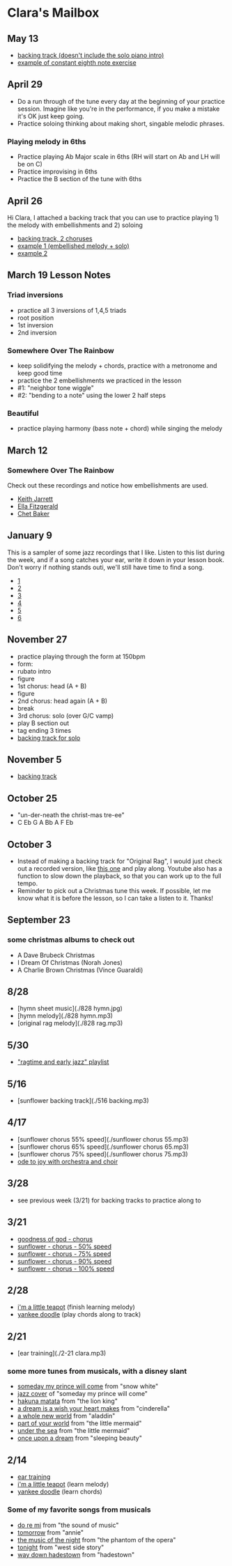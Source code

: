 # Clara's Mailbox

## May 13

- [backing track (doesn't include the solo piano intro)](./back.mp3)
- [example of constant eighth note exercise](./eighth.mp3)

## April 29

- Do a run through of the tune every day at the beginning of your practice session. Imagine like you're in the performance, if you make a mistake it's OK just keep going.
- Practice soloing thinking about making short, singable melodic phrases.

### Playing melody in 6ths
- Practice playing Ab Major scale in 6ths (RH will start on Ab and LH will be on C)
- Practice improvising in 6ths
- Practice the B section of the tune with 6ths

## April 26

Hi Clara, I attached a backing track that you can use to practice playing 1) the melody with embellishments and 2) soloing

- [backing track, 2 choruses](./backing.mp3)
- [example 1 (embellished melody + solo)](./example2.mp3)
- [example 2](./example3.mp3)

## March 19 Lesson Notes

### Triad inversions

- practice all 3 inversions of 1,4,5 triads
- root position
- 1st inversion
- 2nd inversion

### Somewhere Over The Rainbow
- keep solidifying the melody + chords, practice with a metronome and keep good time
- practice the 2 embellishments we practiced in the lesson
- #1: "neighbor tone wiggle"
- #2: "bending to a note" using the lower 2 half steps

### Beautiful
- practice playing harmony (bass note + chord) while singing the melody


## March 12

### Somewhere Over The Rainbow

Check out these recordings and notice how embellishments are used.

- [Keith Jarrett](https://www.youtube.com/watch?v=AyLQGDIrGcI)
- [Ella Fitzgerald](https://www.youtube.com/watch?v=hc2rTt74Qys)
- [Chet Baker](https://www.youtube.com/watch?v=voZSr_yWaeU)

## January 9

This is a sampler of some jazz recordings that I like. Listen to this list during the week, and if a song catches your ear, write it down in your lesson book. Don't worry if nothing stands outi, we'll still have time to find a song.

- [1](https://www.youtube.com/watch?v=HSCaGOvbPL4)
- [2](https://www.youtube.com/watch?v=cdhHOFv5suY)
- [3](https://www.youtube.com/watch?v=5mMEQEgGAJY)
- [4](https://www.youtube.com/watch?v=tCrrZ1NnCuM)
- [5](https://www.youtube.com/watch?v=j9GgmGLPbWU)
- [6](https://www.youtube.com/watch?v=APehTNfDQP8)

## November 27

- practice playing through the form at 150bpm
- form:
- rubato intro
- figure
- 1st chorus: head (A + B)
- figure
- 2nd chorus: head again (A + B)
- break
- 3rd chorus: solo (over G/C vamp)
- play B section out
- tag ending 3 times
- [backing track for solo](./1127.mp3)

## November 5

- [backing track](./backing.mp3)

## October 25

- "un-der-neath the christ-mas tre-ee"
- C Eb G A Bb A F Eb

## October 3

- Instead of making a backing track for "Original Rag", I would just check out a recorded version, like [this one](https://www.youtube.com/watch?v=msNjpgkrTW0) and play along. Youtube also has a function to slow down the playback, so that you can work up to the full tempo.
- Reminder to pick out a Christmas tune this week. If possible, let me know what it is before the lesson, so I can take a listen to it. Thanks!

## September 23
### some christmas albums to check out
- A Dave Brubeck Christmas
- I Dream Of Christmas (Norah Jones)
- A Charlie Brown Christmas (Vince Guaraldi)

## 8/28

- [hymn sheet music](./828 hymn.jpg)
- [hymn melody](./828 hymn.mp3)
- [original rag melody](./828 rag.mp3)

## 5/30

- ["ragtime and early jazz" playlist](https://open.spotify.com/playlist/6qXMts7ox72toSfYTbAKc3?si=71b344075f064f4e)

## 5/16

- [sunflower backing track](./516 backing.mp3)

## 4/17

- [sunflower chorus 55% speed](./sunflower chorus 55.mp3)
- [sunflower chorus 65% speed](./sunflower chorus 65.mp3)
- [sunflower chorus 75% speed](./sunflower chorus 75.mp3)
- [ode to joy with orchestra and choir](https://www.youtube.com/watch?v=tOGP2C6-sO0)

## 3/28

- see previous week (3/21) for backing tracks to practice along to

## 3/21
- [goodness of god - chorus](./goodness_of_god_chorus.mp3)
- [sunflower - chorus - 50% speed](./sunflower_chorus50.mp3)
- [sunflower - chorus - 75% speed](./sunflower_chorus75.mp3)
- [sunflower - chorus - 90% speed](./sunflower_chorus90.mp3)
- [sunflower - chorus - 100% speed](./sunflower_chorus100.mp3)

## 2/28
- [i'm a little teapot](./teapot-c.mp3) (finish learning melody)
- [yankee doodle](./yankee-c.mp3) (play chords along to track)

## 2/21
- [ear training](./2-21 clara.mp3)

### some more tunes from musicals, with a disney slant
- [someday my prince will come](https://www.youtube.com/watch?v=HLQ2sYxktMQ) from "snow white"
- [jazz cover](https://www.youtube.com/watch?v=HSCaGOvbPL4) of "someday my prince will come"
- [hakuna matata](https://www.youtube.com/watch?v=kaOIxll4LCA) from "the lion king"
- [a dream is a wish your heart makes](https://www.youtube.com/watch?v=1i8XVQ2pswg) from "cinderella"
- [a whole new world](https://www.youtube.com/watch?v=0eWUhXPhIaE) from "aladdin"
- [part of your world](https://www.youtube.com/watch?v=SXKlJuO07eM) from "the little mermaid"
- [under the sea](https://www.youtube.com/watch?v=GC_mV1IpjWA) from "the little mermaid"
- [once upon a dream](https://www.youtube.com/watch?v=TXbHShUnwxY) from "sleeping beauty"

## 2/14
- [ear training](./2-14-clara.mp3)
- [i'm a little teapot](./teapot-c.mp3) (learn melody)
- [yankee doodle](./yankee-c.mp3) (learn chords)

### Some of my favorite songs from musicals
- [do re mi](https://www.youtube.com/watch?v=drnBMAEA3AM) from "the sound of music"
- [tomorrow](https://www.youtube.com/watch?v=rHZCSYBNytk) from "annie"
- [the music of the night](https://www.youtube.com/watch?v=7DsXJz0k9Vs) from "the phantom of the opera"
- [tonight](https://www.youtube.com/watch?v=m7xTvb-FAhQ) from "west side story"
- [way down hadestown](https://www.youtube.com/watch?v=XKwDFDDr_VA) from "hadestown"
